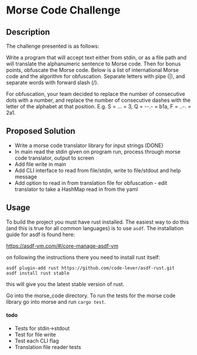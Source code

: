 # Morse Code Challenge
## Description
The challenge presented is as follows:

Write a program that will accept text either from stdin, or as a file path and will translate the alphanumeric sentence to Morse code. Then for bonus points, obfuscate the Morse code. Below is a list of international Morse code and the algorithm for obfuscation. Separate letters with pipe (|), and separate words with forward slash (/).

For obfuscation, your team decided to replace the number of consecutive dots with a number, and replace the number of consecutive dashes with the letter of the alphabet at that position. E.g. S = ... = 3, Q = --.- = b1a, F = ..-. = 2a1.

## Proposed Solution
- Write a morse code translator library for input strings (DONE)
- In main read the stdin given on program run, process through morse code translator, output to screen
- Add file write in main
- Add CLI interface to read from file/stdin, write to file/stdout and help message
- Add option to read in from translation file for obfuscation - edit
 translator to take a HashMap read in from the yaml

## Usage
To build the project you must have rust installed. The easiest way to do this (and this is true for all common languages) is to use `asdf`. The installation guide for asdf is found here:
  
https://asdf-vm.com/#/core-manage-asdf-vm

on following the instructions there you need to install rust itself:

```
asdf plugin-add rust https://github.com/code-lever/asdf-rust.git
asdf install rust stable
```

this will give you the latest stable version of rust.

Go into the morse_code directory. To run the tests for the morse code library
 go into morse and run `cargo test`.
 
#### todo 
- Tests for stdin->stdout
- Test for file write
- Test each CLI flag
- Translation file reader tests